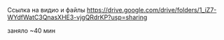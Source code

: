Ссылка на видио и файлы https://drive.google.com/drive/folders/1_iZ7-WYdfWatC3QnasXHE3-vjgQRdrKP?usp=sharing

заняло ~40 мин

